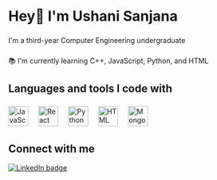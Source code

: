 <h1 align="left">Hey👋 I'm Ushani Sanjana</h1>

###

<p align="left">I'm a third-year Computer Engineering undergraduate</p>

###

<p align="left">📚 I'm currently learning C++, JavaScript, Python, and HTML</p>

###

<h2 align="left">Languages and tools I code with</h2>

###

<div align="left">
  <!-- JavaScript -->
  <img src="https://cdn.jsdelivr.net/gh/devicons/devicon/icons/javascript/javascript-original.svg" height="40" alt="JavaScript logo" />
  <img width="12" />
  
  <!-- React -->
  <img src="https://cdn.jsdelivr.net/gh/devicons/devicon/icons/react/react-original.svg" height="40" alt="React logo" />
  <img width="12" />
  
  <!-- Python -->
  <img src="https://cdn.jsdelivr.net/gh/devicons/devicon/icons/python/python-original.svg" height="40" alt="Python logo" />
  <img width="12" />
  
  <!-- HTML -->
  <img src="https://cdn.jsdelivr.net/gh/devicons/devicon/icons/html5/html5-original.svg" height="40" alt="HTML logo" />
  <img width="12" />
  
  <!-- MongoDB -->
  <img src="https://cdn.jsdelivr.net/gh/devicons/devicon/icons/mongodb/mongodb-original.svg" height="40" alt="MongoDB logo" />
  <img width="12" />
</div>

###

<h2 align="left">Connect with me</h2>

<div align="left">
  <!-- LinkedIn -->
  <a href="https://www.linkedin.com/in/ushani-sanjana-aaaa98270" target="_blank">
    <img src="https://img.shields.io/badge/LinkedIn-0077B5?logo=linkedin&logoColor=white&style=for-the-badge" alt="LinkedIn badge" />
  </a>
</div>
